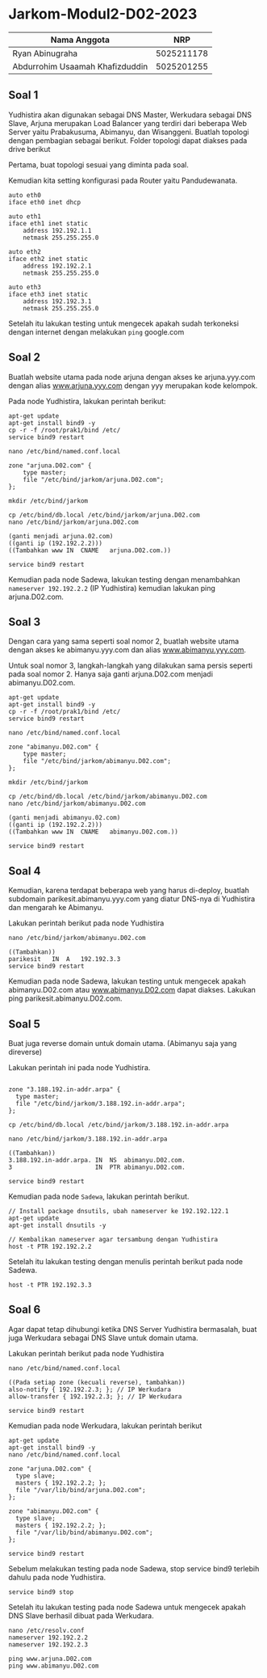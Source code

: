 # Jarkom-Modul2-D02-2023

Nama Anggota | NRP
------------------- | --------------		
Ryan Abinugraha | 5025211178
Abdurrohim Usaamah Khafizduddin | 5025201255

## Soal 1

Yudhistira akan digunakan sebagai DNS Master, Werkudara sebagai DNS Slave, Arjuna merupakan Load Balancer yang terdiri dari beberapa Web Server yaitu Prabakusuma, Abimanyu, dan Wisanggeni. Buatlah topologi dengan pembagian sebagai berikut. Folder topologi dapat diakses pada drive berikut

Pertama, buat topologi sesuai yang diminta pada soal.

Kemudian kita setting konfigurasi pada Router yaitu Pandudewanata.

```
auto eth0
iface eth0 inet dhcp

auto eth1
iface eth1 inet static
	address 192.192.1.1
	netmask 255.255.255.0

auto eth2
iface eth2 inet static
	address 192.192.2.1
	netmask 255.255.255.0

auto eth3
iface eth3 inet static
	address 192.192.3.1
	netmask 255.255.255.0
```
Setelah itu lakukan testing untuk mengecek apakah sudah terkoneksi dengan internet dengan melakukan `ping` google.com

## Soal 2
Buatlah website utama pada node arjuna dengan akses ke arjuna.yyy.com dengan alias www.arjuna.yyy.com dengan yyy merupakan kode kelompok.

Pada node Yudhistira, lakukan perintah berikut:
```
apt-get update
apt-get install bind9 -y
cp -r -f /root/prak1/bind /etc/
service bind9 restart

nano /etc/bind/named.conf.local

zone "arjuna.D02.com" {
    type master;
    file "/etc/bind/jarkom/arjuna.D02.com";
};

mkdir /etc/bind/jarkom

cp /etc/bind/db.local /etc/bind/jarkom/arjuna.D02.com
nano /etc/bind/jarkom/arjuna.D02.com  

(ganti menjadi arjuna.02.com)
((ganti ip (192.192.2.2)))
((Tambahkan www	IN	CNAME	arjuna.D02.com.))

service bind9 restart
```

Kemudian pada node Sadewa, lakukan testing dengan menambahkan `nameserver 192.192.2.2` (IP Yudhistira) kemudian lakukan ping arjuna.D02.com.

## Soal 3
Dengan cara yang sama seperti soal nomor 2, buatlah website utama dengan akses ke abimanyu.yyy.com dan alias www.abimanyu.yyy.com.

Untuk soal nomor 3, langkah-langkah yang dilakukan sama persis seperti pada soal nomor 2. Hanya saja ganti arjuna.D02.com menjadi abimanyu.D02.com.

```
apt-get update
apt-get install bind9 -y
cp -r -f /root/prak1/bind /etc/
service bind9 restart

nano /etc/bind/named.conf.local

zone "abimanyu.D02.com" {
    type master;
    file "/etc/bind/jarkom/abimanyu.D02.com";
};

mkdir /etc/bind/jarkom

cp /etc/bind/db.local /etc/bind/jarkom/abimanyu.D02.com
nano /etc/bind/jarkom/abimanyu.D02.com  

(ganti menjadi abimanyu.02.com)
((ganti ip (192.192.2.2)))
((Tambahkan www	IN	CNAME	abimanyu.D02.com.))

service bind9 restart
```

## Soal 4
Kemudian, karena terdapat beberapa web yang harus di-deploy, buatlah subdomain parikesit.abimanyu.yyy.com yang diatur DNS-nya di Yudhistira dan mengarah ke Abimanyu. 

Lakukan perintah berikut pada node Yudhistira

```
nano /etc/bind/jarkom/abimanyu.D02.com

((Tambahkan))
parikesit	IN	A	192.192.3.3
service bind9 restart
```
Kemudian pada node Sadewa, lakukan testing untuk mengecek apakah abimanyu.D02.com atau www.abimanyu.D02.com dapat diakses. Lakukan ping parikesit.abimanyu.D02.com.

## Soal 5 
Buat juga reverse domain untuk domain utama. (Abimanyu saja yang direverse)

Lakukan perintah ini pada node Yudhistira.
```nano /etc/bind/named.conf.local

zone "3.188.192.in-addr.arpa" {
  type master;
  file "/etc/bind/jarkom/3.188.192.in-addr.arpa";
};

cp /etc/bind/db.local /etc/bind/jarkom/3.188.192.in-addr.arpa

nano /etc/bind/jarkom/3.188.192.in-addr.arpa

((Tambahkan))
3.188.192.in-addr.arpa.	IN	NS	abimanyu.D02.com.
3			            IN	PTR	abimanyu.D02.com.

service bind9 restart
```
Kemudian pada node `Sadewa`, lakukan perintah berikut.
```
// Install package dnsutils, ubah nameserver ke 192.192.122.1
apt-get update
apt-get install dnsutils -y

// Kembalikan nameserver agar tersambung dengan Yudhistira
host -t PTR 192.192.2.2
```
Setelah itu lakukan testing dengan menulis perintah berikut pada node Sadewa.
```
host -t PTR 192.192.3.3
```

## Soal 6
Agar dapat tetap dihubungi ketika DNS Server Yudhistira bermasalah, buat juga Werkudara sebagai DNS Slave untuk domain utama.

Lakukan perintah berikut pada node Yudhistira
```
nano /etc/bind/named.conf.local

((Pada setiap zone (kecuali reverse), tambahkan))
also-notify { 192.192.2.3; }; // IP Werkudara
allow-transfer { 192.192.2.3; }; // IP Werkudara

service bind9 restart
```
Kemudian pada node Werkudara, lakukan perintah berikut
```
apt-get update
apt-get install bind9 -y
nano /etc/bind/named.conf.local

zone "arjuna.D02.com" {
  type slave;
  masters { 192.192.2.2; };
  file "/var/lib/bind/arjuna.D02.com";
};

zone "abimanyu.D02.com" {
  type slave;
  masters { 192.192.2.2; }; 
  file "/var/lib/bind/abimanyu.D02.com";
};

service bind9 restart
```

Sebelum melakukan testing pada node Sadewa, stop service bind9 terlebih dahulu pada node Yudhistira.
``` 
service bind9 stop
```

Setelah itu lakukan testing pada node Sadewa untuk mengecek apakah DNS Slave berhasil dibuat pada Werkudara.

```
nano /etc/resolv.conf
nameserver 192.192.2.2
nameserver 192.192.2.3

ping www.arjuna.D02.com
ping www.abimanyu.D02.com
```



